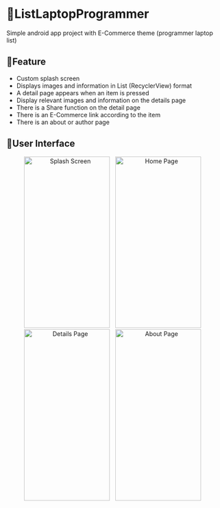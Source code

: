 # 📌ListLaptopProgrammer
Simple android app project with E-Commerce theme (programmer laptop list)

## 🎯Feature
- Custom splash screen
- Displays images and information in List (RecyclerView) format
- A detail page appears when an item is pressed
- Display relevant images and information on the details page
- There is a Share function on the detail page
- There is an E-Commerce link according to the item
- There is an about or author page

## 🎯User Interface
<p align="middle">
<img alt="Splash Screen" title="Splash Screen" src="https://user-images.githubusercontent.com/89395541/201000079-2b7b35be-c761-46f9-80d7-62e1ae0b8cd4.png" width="200" height="400"/>&numsp;
<img alt="Home Page" title="Home Page" src="https://user-images.githubusercontent.com/89395541/201001868-cf080830-b95c-4264-9a4c-90e1948f1a54.png" width="200" height="400"/>&numsp;<br>
<img alt="Details Page" title="Details Page" src="https://user-images.githubusercontent.com/89395541/201002169-cb818a01-b290-47db-b7ec-d592870cdb9f.png" width="200" height="400"/>&numsp;
<img alt="About Page" title="About Page" src="https://user-images.githubusercontent.com/89395541/201002427-b2a384d5-1166-4e6e-81ec-1410711f23cf.png" width="200" height="400"/>&numsp;
</p>
